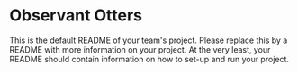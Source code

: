 # Observant Otters

This is the default README of your team's project. Please replace this by a README with more information on your project. At the very least, your README should contain information on how to set-up and run your project.
